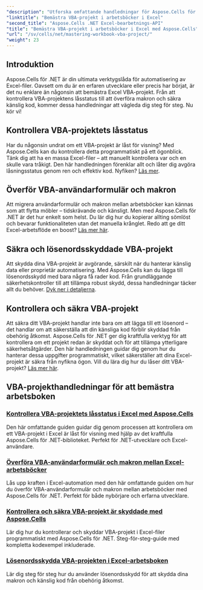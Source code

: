 ```yaml
---
"description": "Utforska omfattande handledningar för Aspose.Cells för .NET för att bemästra låsstatuskontroller för Excel VBA-projekt, överföringar av användarformulär och VBA-projektskydd."
"linktitle": "Bemästra VBA-projekt i arbetsböcker i Excel"
"second_title": "Aspose.Cells .NET Excel-bearbetnings-API"
"title": "Bemästra VBA-projekt i arbetsböcker i Excel med Aspose.Cells"
"url": "/sv/cells/net/mastering-workbook-vba-project/"
"weight": 23
---
```


## Introduktion

Aspose.Cells för .NET är din ultimata verktygslåda för automatisering av Excel-filer. Oavsett om du är en erfaren utvecklare eller precis har börjat, är det nu enklare än någonsin att bemästra Excel VBA-projekt. Från att kontrollera VBA-projektens låsstatus till att överföra makron och säkra känslig kod, kommer dessa handledningar att vägleda dig steg för steg. Nu kör vi!

## Kontrollera VBA-projektets låsstatus

Har du någonsin undrat om ett VBA-projekt är låst för visning? Med Aspose.Cells kan du kontrollera detta programmatiskt på ett ögonblick. Tänk dig att ha en massa Excel-filer – att manuellt kontrollera var och en skulle vara tråkigt. Den här handledningen förenklar allt och låter dig avgöra låsningsstatus genom ren och effektiv kod. Nyfiken? [Läs mer](./check-vba-project-lock-status/).

## Överför VBA-användarformulär och makron

Att migrera användarformulär och makron mellan arbetsböcker kan kännas som att flytta möbler – tidskrävande och känsligt. Men med Aspose.Cells för .NET är det hur enkelt som helst. Du lär dig hur du kopierar allting sömlöst och bevarar funktionaliteten utan det manuella krånglet. Redo att ge ditt Excel-arbetsflöde en boost? [Läs mer här](./transfer-vba-user-form-and-macro/).

## Säkra och lösenordsskyddade VBA-projekt

Att skydda dina VBA-projekt är avgörande, särskilt när du hanterar känslig data eller proprietär automatisering. Med Aspose.Cells kan du lägga till lösenordsskydd med bara några få rader kod. Från grundläggande säkerhetskontroller till att tillämpa robust skydd, dessa handledningar täcker allt du behöver. [Dyk ner i detaljerna](./password-protect-vba-projects/).

## Kontrollera och säkra VBA-projekt

Att säkra ditt VBA-projekt handlar inte bara om att lägga till ett lösenord – det handlar om att säkerställa att din känsliga kod förblir skyddad från obehörig åtkomst. Aspose.Cells för .NET ger dig kraftfulla verktyg för att kontrollera om ett projekt redan är skyddat och för att tillämpa ytterligare säkerhetsåtgärder. Den här handledningen guidar dig genom hur du hanterar dessa uppgifter programmatiskt, vilket säkerställer att dina Excel-projekt är säkra från nyfikna ögon. Vill du lära dig hur du låser ditt VBA-projekt? [Läs mer här](./check-and-secure-vba-projects-is-protected/).

## VBA-projekthandledningar för att bemästra arbetsboken
### [Kontrollera VBA-projektets låsstatus i Excel med Aspose.Cells](./check-vba-project-lock-status/)
Den här omfattande guiden guidar dig genom processen att kontrollera om ett VBA-projekt i Excel är låst för visning med hjälp av det kraftfulla Aspose.Cells för .NET-biblioteket. Perfekt för .NET-utvecklare och Excel-användare.
### [Överföra VBA-användarformulär och makron mellan Excel-arbetsböcker](./transfer-vba-user-form-and-macro/)
Lås upp kraften i Excel-automation med den här omfattande guiden om hur du överför VBA-användarformulär och makron mellan arbetsböcker med Aspose.Cells för .NET. Perfekt för både nybörjare och erfarna utvecklare.
### [Kontrollera och säkra VBA-projekt är skyddade med Aspose.Cells](./check-and-secure-vba-projects-is-protected/)
Lär dig hur du kontrollerar och skyddar VBA-projekt i Excel-filer programmatiskt med Aspose.Cells för .NET. Steg-för-steg-guide med kompletta kodexempel inkluderade.
### [Lösenordsskydda VBA-projekten i Excel-arbetsboken](./password-protect-vba-projects/)
Lär dig steg för steg hur du använder lösenordsskydd för att skydda dina makron och känslig kod från obehörig åtkomst.